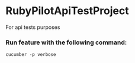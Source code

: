 # RubyPilotApiTestProject
For api tests purposes

### Run feature with the following command:
``
cucumber -p verbose
``
